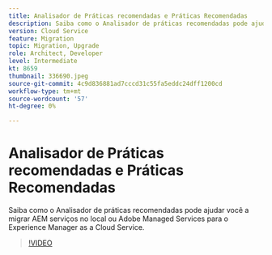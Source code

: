 ```yaml
---
title: Analisador de Práticas recomendadas e Práticas Recomendadas
description: Saiba como o Analisador de práticas recomendadas pode ajudar a preparar seu aplicativo para ser movido para o Experience Manager como Cloud Service
version: Cloud Service
feature: Migration
topic: Migration, Upgrade
role: Architect, Developer
level: Intermediate
kt: 8659
thumbnail: 336690.jpeg
source-git-commit: 4c9d836881ad7cccd31c55fa5eddc24dff1200cd
workflow-type: tm+mt
source-wordcount: '57'
ht-degree: 0%

---
```



# Analisador de Práticas recomendadas e Práticas Recomendadas

Saiba como o Analisador de práticas recomendadas pode ajudar você a migrar AEM serviços no local ou Adobe Managed Services para o Experience Manager as a Cloud Service.

>[!VIDEO](https://video.tv.adobe.com/v/336690/?quality=12&learn=on)
